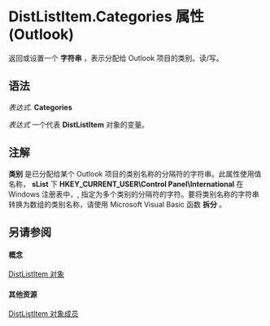 
# DistListItem.Categories 属性 (Outlook)

返回或设置一个 **字符串** ，表示分配给 Outlook 项目的类别。读/写。


## 语法

 _表达式_. **Categories**

 _表达式_ 一个代表 **DistListItem** 对象的变量。


## 注解

 **类别** 是已分配给某个 Outlook 项目的类别名称的分隔符的字符串。此属性使用值名称， **sList** 下 **HKEY_CURRENT_USER\Control Panel\International** 在 Windows 注册表中，, 指定为多个类别的分隔符的字符。要将类别名称的字符串转换为数组的类别名称，请使用 Microsoft Visual Basic 函数 **拆分** 。


## 另请参阅


#### 概念


[DistListItem 对象](027c3986-abff-d9b1-ecc2-26d60805e952.md)
#### 其他资源


[DistListItem 对象成员](3ba4af84-ce84-61d9-1bc9-fab41bf6f125.md)